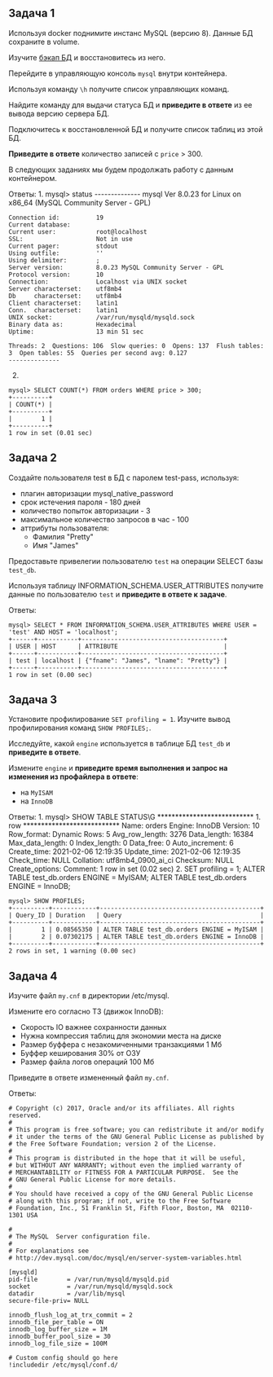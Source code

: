 ## Задача 1

Используя docker поднимите инстанс MySQL (версию 8). Данные БД сохраните в volume.

Изучите [бэкап БД](https://github.com/netology-code/virt-homeworks/tree/virt-11/06-db-03-mysql/test_data) и 
восстановитесь из него.

Перейдите в управляющую консоль `mysql` внутри контейнера.

Используя команду `\h` получите список управляющих команд.

Найдите команду для выдачи статуса БД и **приведите в ответе** из ее вывода версию сервера БД.

Подключитесь к восстановленной БД и получите список таблиц из этой БД.

**Приведите в ответе** количество записей с `price` > 300.

В следующих заданиях мы будем продолжать работу с данным контейнером.

Ответы:
1.
    mysql> status
    --------------
    mysql  Ver 8.0.23 for Linux on x86_64 (MySQL Community Server - GPL)
    
    Connection id:          19
    Current database:
    Current user:           root@localhost
    SSL:                    Not in use
    Current pager:          stdout
    Using outfile:          ''
    Using delimiter:        ;
    Server version:         8.0.23 MySQL Community Server - GPL
    Protocol version:       10
    Connection:             Localhost via UNIX socket
    Server characterset:    utf8mb4
    Db     characterset:    utf8mb4
    Client characterset:    latin1
    Conn.  characterset:    latin1
    UNIX socket:            /var/run/mysqld/mysqld.sock
    Binary data as:         Hexadecimal
    Uptime:                 13 min 51 sec
    
    Threads: 2  Questions: 106  Slow queries: 0  Opens: 137  Flush tables: 3  Open tables: 55  Queries per second avg: 0.127
    --------------
2.

    mysql> SELECT COUNT(*) FROM orders WHERE price > 300;
    +----------+
    | COUNT(*) |
    +----------+
    |        1 |
    +----------+
    1 row in set (0.01 sec)

## Задача 2

Создайте пользователя test в БД c паролем test-pass, используя:
- плагин авторизации mysql_native_password
- срок истечения пароля - 180 дней 
- количество попыток авторизации - 3 
- максимальное количество запросов в час - 100
- аттрибуты пользователя:
    - Фамилия "Pretty"
    - Имя "James"

Предоставьте привелегии пользователю `test` на операции SELECT базы `test_db`.
    
Используя таблицу INFORMATION_SCHEMA.USER_ATTRIBUTES получите данные по пользователю `test` и 
**приведите в ответе к задаче**.

Ответы:

    mysql> SELECT * FROM INFORMATION_SCHEMA.USER_ATTRIBUTES WHERE USER = 'test' AND HOST = 'localhost';
    +------+-----------+---------------------------------------+
    | USER | HOST      | ATTRIBUTE                             |
    +------+-----------+---------------------------------------+
    | test | localhost | {"fname": "James", "lname": "Pretty"} |
    +------+-----------+---------------------------------------+
    1 row in set (0.00 sec)


## Задача 3

Установите профилирование `SET profiling = 1`.
Изучите вывод профилирования команд `SHOW PROFILES;`.

Исследуйте, какой `engine` используется в таблице БД `test_db` и **приведите в ответе**.

Измените `engine` и **приведите время выполнения и запрос на изменения из профайлера в ответе**:
- на `MyISAM`
- на `InnoDB`

Ответы:
1.
    mysql> SHOW TABLE STATUS\G
    *************************** 1. row ***************************
               Name: orders
             Engine: InnoDB
            Version: 10
         Row_format: Dynamic
               Rows: 5
     Avg_row_length: 3276
        Data_length: 16384
    Max_data_length: 0
       Index_length: 0
          Data_free: 0
     Auto_increment: 6
        Create_time: 2021-02-06 12:19:35
        Update_time: 2021-02-06 12:19:35
         Check_time: NULL
          Collation: utf8mb4_0900_ai_ci
           Checksum: NULL
     Create_options:
            Comment:
    1 row in set (0.02 sec)
2.
    SET profiling = 1;
    ALTER TABLE test_db.orders ENGINE = MyISAM;
    ALTER TABLE test_db.orders ENGINE = InnoDB;
    
    mysql> SHOW PROFILES;
    +----------+------------+--------------------------------------------+
    | Query_ID | Duration   | Query                                      |
    +----------+------------+--------------------------------------------+
    |        1 | 0.08565350 | ALTER TABLE test_db.orders ENGINE = MyISAM |
    |        2 | 0.07302175 | ALTER TABLE test_db.orders ENGINE = InnoDB |
    +----------+------------+--------------------------------------------+
    2 rows in set, 1 warning (0.00 sec)

## Задача 4 

Изучите файл `my.cnf` в директории /etc/mysql.

Измените его согласно ТЗ (движок InnoDB):
- Скорость IO важнее сохранности данных
- Нужна компрессия таблиц для экономии места на диске
- Размер буффера с незакомиченными транзакциями 1 Мб
- Буффер кеширования 30% от ОЗУ
- Размер файла логов операций 100 Мб

Приведите в ответе измененный файл `my.cnf`.

Ответы:

    # Copyright (c) 2017, Oracle and/or its affiliates. All rights reserved.
    #
    # This program is free software; you can redistribute it and/or modify
    # it under the terms of the GNU General Public License as published by
    # the Free Software Foundation; version 2 of the License.
    #
    # This program is distributed in the hope that it will be useful,
    # but WITHOUT ANY WARRANTY; without even the implied warranty of
    # MERCHANTABILITY or FITNESS FOR A PARTICULAR PURPOSE.  See the
    # GNU General Public License for more details.
    #
    # You should have received a copy of the GNU General Public License
    # along with this program; if not, write to the Free Software
    # Foundation, Inc., 51 Franklin St, Fifth Floor, Boston, MA  02110-1301 USA
    
    #
    # The MySQL  Server configuration file.
    #
    # For explanations see
    # http://dev.mysql.com/doc/mysql/en/server-system-variables.html
    
    [mysqld]
    pid-file        = /var/run/mysqld/mysqld.pid
    socket          = /var/run/mysqld/mysqld.sock
    datadir         = /var/lib/mysql
    secure-file-priv= NULL
    
    innodb_flush_log_at_trx_commit = 2
    innodb_file_per_table = ON
    innodb_log_buffer_size = 1M
    innodb_buffer_pool_size = 30
    innodb_log_file_size = 100M
    
    # Custom config should go here
    !includedir /etc/mysql/conf.d/
